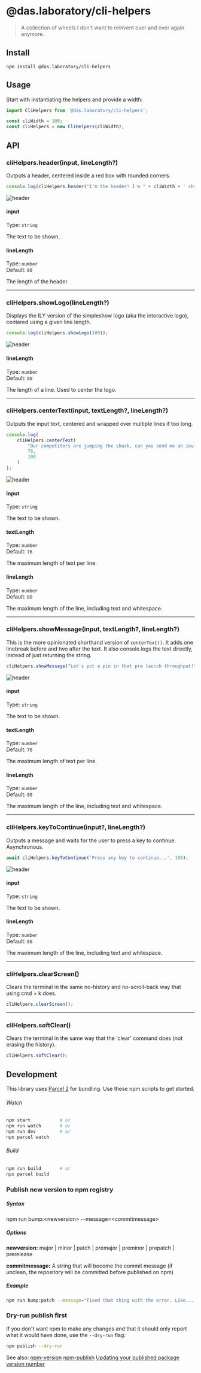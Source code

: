 # @das.laboratory/cli-helpers

> A collection of wheels I don&#39;t want to reinvent over and over again anymore.

## Install

```
npm install @das.laboratory/cli-helpers
```

## Usage

Start with instantiating the helpers and provide a width:

```js
import CliHelpers from '@das.laboratory/cli-helpers';

const cliWidth = 100;
const cliHelpers = new CliHelpers(cliWidth);
```

## API

### cliHelpers.header(input, lineLength?)

Outputs a header, centered inside a red box with rounded corners.

```js
console.log(cliHelpers.header("I'm the header! I'm " + cliWidth + ' chars wide (80 by default)!'));
```

![header](/_assets/header.png)

#### input

Type: `string`

The text to be shown.

#### lineLength

Type: `number`\
Default: `80`

The length of the header.

---

### cliHelpers.showLogo(lineLength?)

Displays the ILY version of the simpleshow logo (aka the interactive logo), centered using a given line length.

```js
console.log(cliHelpers.showLogo(100));
```

![header](/_assets/showLogo.png)

#### lineLength

Type: `number`\
Default: `80`

The length of a line. Used to center the logo.

---

### cliHelpers.centerText(input, textLength?, lineLength?)

Outputs the input text, centered and wrapped over multiple lines if too long.

```js
console.log(
	cliHelpers.centerText(
		"Our competitors are jumping the shark, can you send me an invite?. Land the plane if you want to motivate these clowns. Try less carrot and more stick by moving the needle for high-performance keywords or game plans. Closing these latest prospects is like putting socks on an octopus. Identify pain points, and let's not solutionize this right now. Just parking-lot this for on-brand but wholly fresh ideas and overcome key issues to meet critical milestones. Circle back so ladder up / ladder back to the strategy.",
		76,
		100
	)
);
```

![header](/_assets/centerText.png)

#### input

Type: `string`

The text to be shown.

#### textLength

Type: `number`\
Default: `76`

The maximum length of text per line.

#### lineLength

Type: `number`\
Default: `80`

The maximum length of the line, including text and whitespace.

---

### cliHelpers.showMessage(input, textLength?, lineLength?)

This is the more opinionated shorthand version of `centerText()`. It adds one linebreak before and two after the text. It also console.logs the text directly, instead of just returning the string.

```js
cliHelpers.showMessage("Let's put a pin in that pre launch throughput!", 76, 100);
```

![header](/_assets/showMessage.png)

#### input

Type: `string`

The text to be shown.

#### textLength

Type: `number`\
Default: `76`

The maximum length of text per line.

#### lineLength

Type: `number`\
Default: `80`

The maximum length of the line, including text and whitespace.

---

### cliHelpers.keyToContinue(input?, lineLength?)

Outputs a message and waits for the user to press a key to continue. Asynchronous.

```js
await cliHelpers.keyToContinue('Press any key to continue...', 100);
```

![header](/_assets/keyToContinue.png)

#### input

Type: `string`

The text to be shown.

#### lineLength

Type: `number`\
Default: `80`

The maximum length of the line, including text and whitespace.

---

### cliHelpers.clearScreen()

Clears the terminal in the same no-history and no-scroll-back way that using cmd + k does.

```js
cliHelpers.clearScreen();
```

---

### cliHelpers.softClear()

Clears the terminal in the same way that the 'clear' command does (not erasing the history).

```js
cliHelpers.softClear();
```

## Development

This library uses [Parcel 2](https://github.com/parcel-bundler/parcel) for bundling. Use these npm scripts to get started.

###### Watch

```bash
npm start			# or
npm run watch		# or
npm run dev			# or
npx parcel watch
```

###### Build

```bash
npm run build		# or
npx parcel build
```

### Publish new version to npm registry

##### Syntax

npm run bump:\<newversion> --message=\<commitmessage>

##### Options

**newversion:**
major | minor | patch | premajor | preminor | prepatch | prerelease

**commitmessage:**
A string that will become the commit message (if unclean, the repository will be committed before published on npm)

##### Example

```bash
npm run bump:patch --message="Fixed that thing with the error. Like... you know. That error."
```

### Dry-run publish first

If you don't want npm to make any changes and that it should only report what it would have done, use the `--dry-run` flag:

```bash
npm publish --dry-run
```

See also:
[npm-version](https://docs.npmjs.com/cli/version)
[npm-publish](https://docs.npmjs.com/cli/publish)
[Updating your published package version number](https://docs.npmjs.com/updating-your-published-package-version-number)
